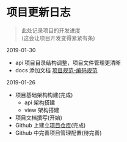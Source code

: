 # 项目更新日志

> 此处记录项目的开发进度  
> (这会让项目开发变得紧紧有条)

2019-01-30

* api 项目目录结构调整，项目文件管理更清晰
* docs 添加文档 [项目规范-编码规范](Standard/CodingStandards.md)

2019-01-26

* 项目基础架构构建(完成)  
    * api 架构搭建
    * view 架构搭建
* 项目文档撰写(开始)
* Github 上建立[项目仓库](https://github.com/WarehouseManagementSystem/WMS)(完成)
* Github 中完善项目管理配置(待完善)